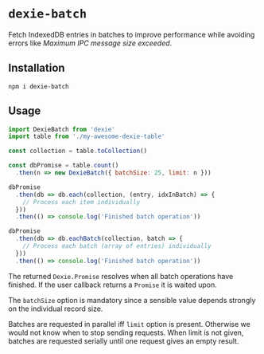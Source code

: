 # `dexie-batch`

Fetch IndexedDB entries in batches to improve performance while avoiding errors like *Maximum IPC message size exceeded*.

## Installation

```shell
npm i dexie-batch
```

## Usage

```js
import DexieBatch from 'dexie'
import table from './my-awesome-dexie-table'

const collection = table.toCollection()

const dbPromise = table.count()
  .then(n => new DexieBatch({ batchSize: 25, limit: n }))

dbPromise
  .then(db => db.each(collection, (entry, idxInBatch) => {
    // Process each item individually
  }))
  .then(() => console.log('Finished batch operation'))

dbPromise
  .then(db => db.eachBatch(collection, batch => {
    // Process each batch (array of entries) individually
  }))
  .then(() => console.log('Finished batch operation'))

```

The returned `Dexie.Promise` resolves when all batch operations have finished. If the user callback returns a `Promise` it is waited upon.

The `batchSize` option is mandatory since a sensible value depends strongly on the individual record size.

Batches are requested in parallel iff `limit` option is present.
Otherwise we would not know when to stop sending requests.
When limit is not given, batches are requested serially until one request gives an empty result.
